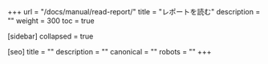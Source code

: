 +++
url = "/docs/manual/read-report/"
title = "レポートを読む"
description = ""
weight = 300
toc = true

[sidebar]
collapsed = true

[seo]
title = ""
description = ""
canonical = ""
robots = ""
+++
